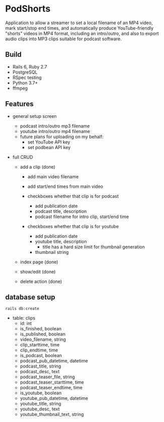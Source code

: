# PodShorts

Application to allow a streamer to set a local filename of an MP4 video, mark start/stop end times, and automatically produce YouTube-friendly "shorts" videos in MP4 format, including an intro/outro, and also to export audio clips into MP3 clips suitable for podcast software.

## Build

* Rails 6, Ruby 2.7
* PostgreSQL
* RSpec testing
* Python 3.7+
* ffmpeg

## Features

- general setup screen
  - podcast intro/outro mp3 filename
  - youtube intro/outro mp4 filename
  - future plans for uploading on my behalf:
    - set YouTube API key
    - set podbean API key

- full CRUD
  - add a clip (done)
    - add main video filename
    - add start/end times from main video

    - checkboxes whether that clip is for podcast
      - add publication date
      - podcast title, description
      - podcast filename for intro clip, start/end time

    - checkboxes whether that clip is for youtube
      - add publication date
      - youtube title, description
        - title has a hard size limit for thumbnail generation
      - thumbnail string

  - index page (done)
  - show/edit (done)
  - delete action (done)

## database setup

`rails db:create`

- table: clips
  - id: int
  - is_finished, boolean
  - is_published, boolean
  - video_filename, string
  - clip_starttime, time
  - clip_endtime, time
  - is_podcast, boolean
  - podcast_pub_datetime, datetime
  - podcast_title, string
  - podcast_desc, text
  - podcast_teaser_file, string
  - podcast_teaser_starttime, time
  - podcast_teaser_endtime, time
  - is_youtube, boolean
  - youtube_pub_datetime, datetime
  - youtube_title, string
  - youtube_desc, text
  - youtube_thumbnail_text, string

